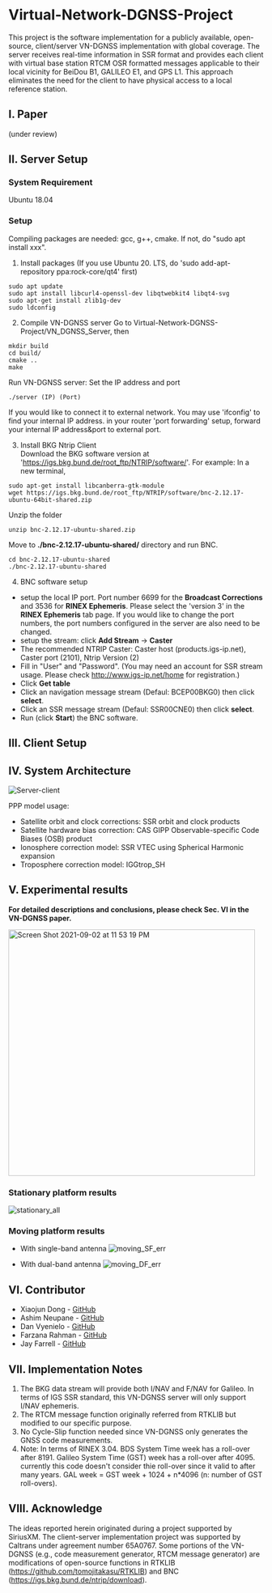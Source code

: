 # Virtual-Network-DGNSS-Project
This project is the software implementation for a publicly available, open-source, client/server VN-DGNSS implementation with global coverage. The server receives real-time information in SSR format and provides each client with virtual base station RTCM OSR formatted messages applicable to their local vicinity for BeiDou B1, GALILEO E1, and GPS L1. This approach eliminates the need for the client to have physical access to a local reference station.

## I. Paper
(under review)

## II. Server Setup
### System Requirement
Ubuntu 18.04

### Setup
Compiling packages are needed: gcc, g++, cmake. If not, do "sudo apt install xxx".

1. Install packages
(If you use Ubuntu 20. LTS, do 'sudo add-apt-repository ppa:rock-core/qt4' first)
```
sudo apt update
sudo apt install libcurl4-openssl-dev libqtwebkit4 libqt4-svg
sudo apt-get install zlib1g-dev
sudo ldconfig
```

2. Compile VN-DGNSS server
Go to Virtual-Network-DGNSS-Project/VN_DGNSS_Server, then
```
mkdir build
cd build/
cmake ..
make
```
Run VN-DGNSS server: Set the IP address and port
```
./server (IP) (Port)
```
If you would like to connect it to external network. You may use 'ifconfig' to find your internal IP address. in your router 'port forwarding' setup, forward your internal IP address&port to external port.

3. Install BKG Ntrip Client  
Download the BKG software version at 'https://igs.bkg.bund.de/root_ftp/NTRIP/software/'.
For example:
In a new terminal,
```
sudo apt-get install libcanberra-gtk-module
wget https://igs.bkg.bund.de/root_ftp/NTRIP/software/bnc-2.12.17-ubuntu-64bit-shared.zip
```
Unzip the folder  
```
unzip bnc-2.12.17-ubuntu-shared.zip  
```
Move to **./bnc-2.12.17-ubuntu-shared/** directory and run BNC.  
```
cd bnc-2.12.17-ubuntu-shared  
./bnc-2.12.17-ubuntu-shared  
```

4. BNC software setup
* setup the local IP port. Port number 6699 for the **Broadcast Corrections** and 3536 for **RINEX Ephemeris**. Please select the 'version 3' in the **RINEX Ephemeris** tab page. If you would like to change the port numbers, the port numbers configured in the server are also need to be changed.
* setup the stream: click **Add Stream** -> **Caster**
* The recommended NTRIP Caster: Caster host (products.igs-ip.net), Caster port (2101), Ntrip Version (2)
* Fill in "User" and "Password". (You may need an account for SSR stream usage. Please check http://www.igs-ip.net/home for registration.)
* Click **Get table**
* Click an navigation message stream (Defaul: BCEP00BKG0) then click **select**.
* Click an SSR message stream (Defaul: SSR00CNE0) then click **select**.
* Run (click **Start**) the BNC software.

## III. Client Setup

## IV. System Architecture
![Server-client](https://user-images.githubusercontent.com/45580484/131876233-beb25066-cfce-431e-8ec3-81182328b99f.png)

PPP model usage:
* Satellite orbit and clock corrections: SSR orbit and clock products
* Satellite hardware bias correction: CAS GIPP Observable-specific Code Biases (OSB) product
* Ionosphere correction model: SSR VTEC using Spherical Harmonic expansion
* Troposphere correction model: IGGtrop_SH


## V. Experimental results
**For detailed descriptions and conclusions, please check Sec. VI in the VN-DGNSS paper.**

<img width="487" alt="Screen Shot 2021-09-02 at 11 53 19 PM" src="https://user-images.githubusercontent.com/45580484/131876595-1893578b-9f5d-4c52-b21b-2a236332e23b.png">

### Stationary platform results

![stationary_all](https://user-images.githubusercontent.com/45580484/131878787-eb9e0861-bc43-4383-877f-7f986f3ca5d4.jpg)

### Moving platform results
* With single-band antenna
![moving_SF_err](https://user-images.githubusercontent.com/45580484/133939394-121a02df-67ca-4b08-b509-51eae1b1424b.jpg)

* With dual-band antenna
![moving_DF_err](https://user-images.githubusercontent.com/45580484/133939402-ce4681fc-1a77-4f08-9cb8-79598004f1c7.jpg)

## VI. Contributor
* Xiaojun Dong - [GitHub](https://github.com/Akatsukis)
* Ashim Neupane - [GitHub](https://github.com/ashimneu)
* Dan Vyenielo - [GitHub](https://github.com/dvnlo)
* Farzana Rahman - [GitHub](https://github.com/FarzanaRahman)
* Jay Farrell - [GitHub](https://github.com/jaffarrell)

## VII. Implementation Notes
1. The BKG data stream will provide both I/NAV and F/NAV for Galileo. In terms of IGS SSR standard, this VN-DGNSS server will only support I/NAV ephemeris. 
2. The RTCM message function originally referred from RTKLIB but modified to our specific purpose. 
3. No Cycle-Slip function needed since VN-DGNSS only generates the GNSS code measurements. 
4. Note: In terms of RINEX 3.04. BDS System Time week has a roll-over after 8191. Galileo System Time (GST) week has a roll-over after 4095. currently this code doesn't consider thie roll-over since it valid to after many years. GAL week = GST week + 1024 + n*4096 (n: number of GST roll-overs).

## VIII. Acknowledge
The ideas reported herein originated during a project supported by SiriusXM. The client-server implementation project was supported by Caltrans under agreement number 65A0767.
Some portions of the VN-DGNSS (e.g., code measurement generator, RTCM message generator) are modifications of open-source functions in RTKLIB (https://github.com/tomojitakasu/RTKLIB) and BNC (https://igs.bkg.bund.de/ntrip/download).
